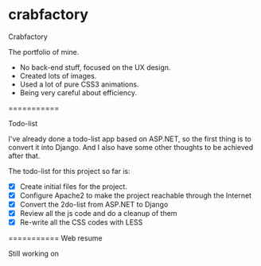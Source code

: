 crabfactory
===========
Crabfactory

The portfolio of mine.

- No back-end stuff, focused on the UX design.
- Created lots of images.
- Used a lot of pure CSS3 animations.
- Being very careful about efficiency.

===========

Todo-list

I've already done a todo-list app based on ASP.NET, so the first thing is to convert it into Django.
And I also have some other thoughts to be achieved after that.

The todo-list for this project so far is:

- [x] Create initial files for the project.
- [x] Configure Apache2 to make the project reachable through the Internet
- [x] Convert the 2do-list from ASP.NET to Django
- [x] Review all the js code and do a cleanup of them
- [x] Re-write all the CSS codes with LESS

===========
Web resume

Still working on

